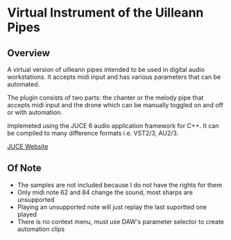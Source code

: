 # Virtual Instrument of the Uilleann Pipes
## Overview
A virtual version of uilleann pipes intended to be used in digital audio workstations. It accepts midi input and has various parameters that can be automated.

The plugin consists of two parts: the chanter or the melody pipe that accepts midi input and the drone which can be manually toggled on and off or with automation.

Implemeted using the JUCE 6 audio application framework for C++. It can be compiled to many difference formats i.e. VST2/3, AU2/3.

[JUCE Website](https://juce.com/)



## Of Note
* The samples are not included because I do not have the rights for them
* Only midi note 62 and 84 change the sound, most sharps are unsupported
* Playing an unsupported note will just replay the last suportted one played
* There is no context menu, must use DAW's parameter selector to create automation clips
